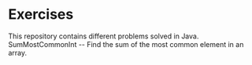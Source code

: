 # Exercises

This repository contains different problems solved in Java.
<br />SumMostCommonInt -- Find the sum of the most common element in an array.
